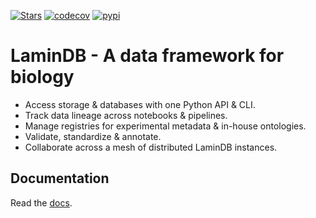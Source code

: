 [![Stars](https://img.shields.io/github/stars/laminlabs/lamindb?logo=GitHub&color=yellow)](https://github.com/laminlabs/lamindb)
[![codecov](https://codecov.io/gh/laminlabs/lamindb/branch/main/graph/badge.svg?token=VKMRJ7OWR3)](https://codecov.io/gh/laminlabs/lamindb)
[![pypi](https://img.shields.io/pypi/v/lamindb?color=blue&label=pypi%20package)](https://pypi.org/project/lamindb)

# LaminDB - A data framework for biology

- Access storage & databases with one Python API & CLI.
- Track data lineage across notebooks & pipelines.
- Manage registries for experimental metadata & in-house ontologies.
- Validate, standardize & annotate.
- Collaborate across a mesh of distributed LaminDB instances.

## Documentation

Read the [docs](https://lamin.ai/docs).
